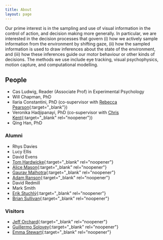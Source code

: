 ```yaml
---
title: About
layout: page
---
```


Our prime interest is in the sampling and use of visual information in the control of action, and decision making more generally. In particular, we are interested in the decision processes that govern (i) how we actively sample information from the environment by shifting gaze, (ii) how the sampled information is used to draw inferences about the state of the environment, and (iii) how these inferences guide our motor behaviour or other kinds of decisions. The methods we use include eye tracking, visual psychophysics, motion capture, and computational modelling.

## People

- Cas Ludwig, Reader (Associate Prof) in Experimental Psychology
- Will Chapman, PhD
- Ilaria Constantini, PhD (co-supervisor with [Rebecca Pearson](https://www.mmu.ac.uk/hpsc/our-staff/browse/faculty/profile/index.php?id=5351){:target="_blank"})
- Veronika Hadjipanayi, PhD (co-supervisor with [Chris Kent](https://www.bristol.ac.uk/people/person/Chris-Kent-8f9f61be-af53-498d-98dd-85984636e0fc/){:target="_blank" rel="noopener"})
- Qing Han, PhD

### Alumni

- Rhys Davies
- Lucy Ellis
- David Evens
- [Tom Hardwicke](https://tomhardwicke.netlify.app/){:target="_blank" rel="noopener"}
- [Alice Mason](https://alicemason.github.io/){:target="_blank" rel="noopener"}
- [Gaurav Malhotra](https://research-information.bris.ac.uk/en/persons/gaurav-malhotra){:target="_blank" rel="noopener"}
- [Adam Ranson](https://www.ransonlab.net/home){:target="_blank" rel="noopener"}
- David Redmill
- Mark Smith
- [Erik Stuchl&yacute;](https://www.psy.uni-hamburg.de/en/arbeitsbereiche/allgemeine-psychologie/personen/erik-stuchly.html){:target="_blank" rel="noopener"}
- [Brian Sullivan](https://visionresearchblog.wordpress.com/){:target="_blank" rel="noopener"}

### Visitors

- [Jeff Orchard](https://cs.uwaterloo.ca/~jorchard/){:target="_blank" rel="noopener"}
- [Guillermo Solovey](https://gsolovey.netlify.app/){:target="_blank" rel="noopener"}
- [Emma Stewart](https://emmaemstewart.com/){:target="_blank" rel="noopener"}
